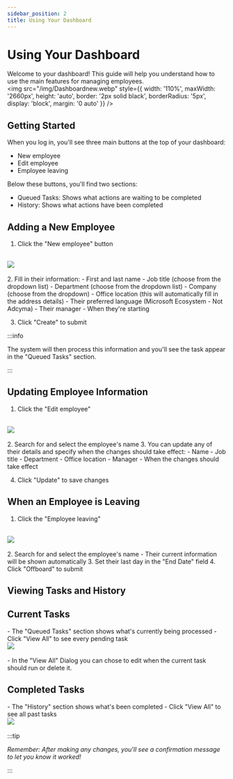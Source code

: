 ```yaml
---
sidebar_position: 2
title: Using Your Dashboard
---
```


# Using Your Dashboard

Welcome to your dashboard! This guide will help you understand how to use the main features for managing employees.
<br/>
<img src="/img/Dashboardnew.webp" style={{ width: '110%', maxWidth: '2660px', height: 'auto', border: '2px solid black', borderRadius: '5px', display: 'block', margin: '0 auto' }} />

<h2>Getting Started</h2>

When you log in, you'll see three main buttons at the top of your dashboard:
- New employee
- Edit employee
- Employee leaving

Below these buttons, you'll find two sections:
- Queued Tasks: Shows what actions are waiting to be completed
- History: Shows what actions have been completed

<h2>Adding a New Employee</h2>

1. Click the "New employee" button
<br/>
<img src="/img/NewEmployee.webp" style={{ maxWidth: '1400px', height: 'auto', border: '2px solid black', borderRadius: '5px' }} />
<br/><br/>
2. Fill in their information:
   - First and last name
   - Job title (choose from the dropdown list)
   - Department (choose from the dropdown list)
   - Company (choose from the dropdown)
   - Office location (this will automatically fill in the address details)
   - Their preferred language (Microsoft Ecosystem - Not Adcyma)
   - Their manager
   - When they're starting

3. Click "Create" to submit

:::info

The system will then process this information and you'll see the task appear in the "Queued Tasks" section.

:::

<h2>Updating Employee Information</h2>

1. Click the "Edit employee" 
<br/>
<img src="/img/EditEmployee.webp" style={{ maxWidth: '1400px', height: 'auto', border: '2px solid black', borderRadius: '5px' }} />
<br/><br/>
2. Search for and select the employee's name
3. You can update any of their details and specify when the changes should take effect:
   - Name
   - Job title
   - Department
   - Office location
   - Manager
   - When the changes should take effect

4. Click "Update" to save changes

<h2>When an Employee is Leaving</h2>

1. Click the "Employee leaving" 
<br/>
<img src="/img/EmployeeLeaving.webp" style={{ maxWidth: '1400px', height: 'auto', border: '2px solid black', borderRadius: '5px' }} />
<br/><br/>
2. Search for and select the employee's name
   - Their current information will be shown automatically
3. Set their last day in the "End Date" field
4. Click "Offboard" to submit

<h2>Viewing Tasks and History</h2>

<h2>Current Tasks</h2>
- The "Queued Tasks" section shows what's currently being processed
- Click "View All" to see every pending task
<br/>
<img src="/img/QueuedTasks.png" style={{ width: '105%', maxWidth: '1400px', height: 'auto', border: '2px solid black', borderRadius: '5px' }} />
<br/><br/>
- In the "View All" Dialog you can chose to edit when the current task should run or delete it.

<h2>Completed Tasks</h2>
- The "History" section shows what's been completed
- Click "View All" to see all past tasks
<br/>
<img src="/img/TaskHistory.png" style={{width: '105%', maxWidth: '1400px', height: 'auto', border: '2px solid black', borderRadius: '5px' }} />
<br/>
<br/>
:::tip

*Remember: After making any changes, you'll see a confirmation message to let you know it worked!*

:::